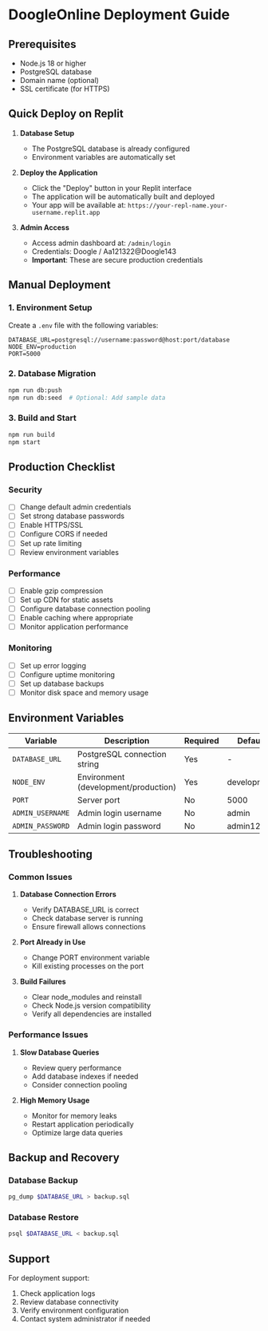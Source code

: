 # DoogleOnline Deployment Guide

## Prerequisites

- Node.js 18 or higher
- PostgreSQL database
- Domain name (optional)
- SSL certificate (for HTTPS)

## Quick Deploy on Replit

1. **Database Setup**
   - The PostgreSQL database is already configured
   - Environment variables are automatically set

2. **Deploy the Application**
   - Click the "Deploy" button in your Replit interface
   - The application will be automatically built and deployed
   - Your app will be available at: `https://your-repl-name.your-username.replit.app`

3. **Admin Access**
   - Access admin dashboard at: `/admin/login`
   - Credentials: Doogle / Aa121322@Doogle143
   - **Important**: These are secure production credentials

## Manual Deployment

### 1. Environment Setup

Create a `.env` file with the following variables:

```env
DATABASE_URL=postgresql://username:password@host:port/database
NODE_ENV=production
PORT=5000
```

### 2. Database Migration

```bash
npm run db:push
npm run db:seed  # Optional: Add sample data
```

### 3. Build and Start

```bash
npm run build
npm start
```

## Production Checklist

### Security
- [ ] Change default admin credentials
- [ ] Set strong database passwords
- [ ] Enable HTTPS/SSL
- [ ] Configure CORS if needed
- [ ] Set up rate limiting
- [ ] Review environment variables

### Performance
- [ ] Enable gzip compression
- [ ] Set up CDN for static assets
- [ ] Configure database connection pooling
- [ ] Enable caching where appropriate
- [ ] Monitor application performance

### Monitoring
- [ ] Set up error logging
- [ ] Configure uptime monitoring
- [ ] Set up database backups
- [ ] Monitor disk space and memory usage

## Environment Variables

| Variable | Description | Required | Default |
|----------|-------------|----------|---------|
| `DATABASE_URL` | PostgreSQL connection string | Yes | - |
| `NODE_ENV` | Environment (development/production) | Yes | development |
| `PORT` | Server port | No | 5000 |
| `ADMIN_USERNAME` | Admin login username | No | admin |
| `ADMIN_PASSWORD` | Admin login password | No | admin123 |

## Troubleshooting

### Common Issues

1. **Database Connection Errors**
   - Verify DATABASE_URL is correct
   - Check database server is running
   - Ensure firewall allows connections

2. **Port Already in Use**
   - Change PORT environment variable
   - Kill existing processes on the port

3. **Build Failures**
   - Clear node_modules and reinstall
   - Check Node.js version compatibility
   - Verify all dependencies are installed

### Performance Issues

1. **Slow Database Queries**
   - Review query performance
   - Add database indexes if needed
   - Consider connection pooling

2. **High Memory Usage**
   - Monitor for memory leaks
   - Restart application periodically
   - Optimize large data queries

## Backup and Recovery

### Database Backup

```bash
pg_dump $DATABASE_URL > backup.sql
```

### Database Restore

```bash
psql $DATABASE_URL < backup.sql
```

## Support

For deployment support:
1. Check application logs
2. Review database connectivity
3. Verify environment configuration
4. Contact system administrator if needed